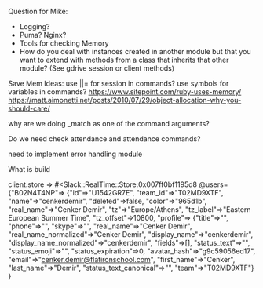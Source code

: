 Question for Mike:
  - Logging?
  - Puma? Nginx?
  - Tools for checking Memory
  - How do you deal with instances created in another module but that you want to extend with methods from a class that inherits that other module? (See gdrive session or client methods)


Save Mem Ideas:
  use ||= for session in commands?
  use symbols for variables in commands?
  https://www.sitepoint.com/ruby-uses-memory/
  https://matt.aimonetti.net/posts/2010/07/29/object-allocation-why-you-should-care/

why are we doing _match as one of the command arguments?

Do we need check attendance and attendance commands?

need to implement error handling module

What is build


client.store
  => #<Slack::RealTime::Store:0x007ff0bf1195d8
        @users=
          {"B02N4T4NP"=>
            {"id"=>"U1542GR7E",
            "team_id"=>"T02MD9XTF",
            "name"=>"cenkerdemir",
            "deleted"=>false,
            "color"=>"965d1b",
            "real_name"=>"Cenker Demir",
            "tz"=>"Europe/Athens",
            "tz_label"=>"Eastern European Summer Time",
            "tz_offset"=>10800,
            "profile"=>
              {"title"=>"",
              "phone"=>"",
              "skype"=>"",
              "real_name"=>"Cenker Demir",
              "real_name_normalized"=>"Cenker Demir",
              "display_name"=>"cenkerdemir",
              "display_name_normalized"=>"cenkerdemir",
              "fields"=>[],
              "status_text"=>"",
              "status_emoji"=>"",
              "status_expiration"=>0,
              "avatar_hash"=>"g9c59056ed17",
              "email"=>"cenker.demir@flatironschool.com",
              "first_name"=>"Cenker",
              "last_name"=>"Demir",
              "status_text_canonical"=>"",
              "team"=>"T02MD9XTF"}
            }

